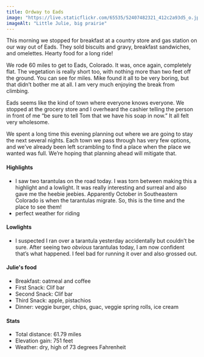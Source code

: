 ```yaml
---
title: Ordway to Eads
image: "https://live.staticflickr.com/65535/52407482321_412c2a93d5_o.jpg"
imageAlt: "Little Julie, big prairie"
---
```


This morning we stopped for breakfast at a country store and gas station on our way out of Eads. They sold biscuits and gravy, breakfast sandwiches, and omelettes. Hearty food for a long ride!

We rode 60 miles to get to Eads, Colorado. It was, once again, completely flat. The vegetation is really short too, with nothing more than two feet off the ground. You can see for miles. Mike found it all to be very boring, but that didn’t bother me at all. I am very much enjoying the break from climbing.

Eads seems like the kind of town where everyone knows everyone. We stopped at the grocery store and I overheard the cashier telling the person in front of me “be sure to tell Tom that we have his soap in now.”  It all felt very wholesome. 

We spent a long time this evening planning out where we are going to stay the next several nights. Each town we pass through has very few options, and we’ve already been left scrambling to find a place when the place we wanted was full. We’re hoping that planning ahead will mitigate that. 

#### Highlights
- I saw two tarantulas on the road today. I was torn between making this a highlight and a lowlight. It was really interesting and surreal and also gave me the heebie jeebies. Apparently October in Southeastern Colorado is when the tarantulas migrate. So, this is the time and the place to see them!
- perfect weather for riding 

#### Lowlights
- I suspected I ran over a tarantula yesterday accidentally but couldn’t be sure. After seeing two _obvious_ tarantulas today, I am now confident that’s what happened. I feel bad for running it over and also grossed out. 

#### Julie's food
- Breakfast: oatmeal and coffee
- First Snack: Clif bar
- Second Snack:  Clif bar
- Third Snack: apple, pistachios
- Dinner: veggie burger, chips, guac, veggie spring rolls, ice cream

#### Stats
- Total distance: 61.79 miles
- Elevation gain: 751 feet
- Weather: dry, high of 73 degrees Fahrenheit
